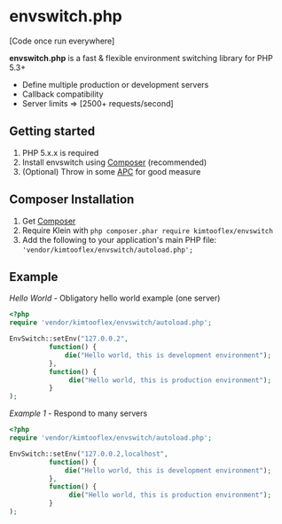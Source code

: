 # envswitch.php
 [Code once run everywhere] 
 

**envswitch.php** is a fast & flexible environment switching library for PHP 5.3+

*  Define multiple production or development servers 
*  Callback compatibility
*  Server limits => [2500+ requests/second] 

## Getting started

1. PHP 5.x.x is required
2. Install envswitch using [Composer](#composer-installation) (recommended)
3. (Optional) Throw in some [APC](http://pecl.php.net/package/APC) for good measure

## Composer Installation

1. Get [Composer](http://getcomposer.org/)
2. Require Klein with `php composer.phar require kimtooflex/envswitch`
3. Add the following to your application's main PHP file: `'vendor/kimtooflex/envswitch/autoload.php';`

## Example

*Hello World* - Obligatory hello world example (one server)

```php
<?php
require 'vendor/kimtooflex/envswitch/autoload.php';

EnvSwitch::setEnv("127.0.0.2",
          function() {
              die("Hello world, this is development environment");
          },
          function() {
               die("Hello world, this is production environment");
          }
);
```

*Example 1* - Respond to many servers

```php
<?php
require 'vendor/kimtooflex/envswitch/autoload.php';

EnvSwitch::setEnv("127.0.0.2,localhost",
          function() {
              die("Hello world, this is development environment");
          },
          function() {
               die("Hello world, this is production environment");
          }
);
```
